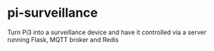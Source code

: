 # pi-surveillance
Turn Pi3 into a surveillance device and have it controlled via a server running Flask, MQTT broker and Redis
